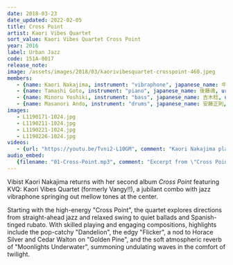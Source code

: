 ```yaml
---
date: 2018-03-23
date_updated: 2022-02-05
title: Cross Point
artist: Kaori Vibes Quartet
sort_value: Kaori Vibes Quartet Cross Point
year: 2016
label: Urban Jazz
code: 151A-0017
release_note: 
image: /assets/images/2018/03/kaorivibesquartet-crosspoint-460.jpeg
members:
   - {name: Kaori Nakajima, instrument: "vibraphone", japanese_name: 中島香里, url: "http://kaorin.jazzman.club/"}
   - {name: Tamashi Goto, instrument: "piano", japanese_name: 後藤魂, url: "https://ameblo.jp/jazzsoul-tamapi/"}
   - {name: Minoru Yoshiki, instrument: "bass", japanese_name: 吉木稔, url: "https://yoshikiminoru.com/"}
   - {name: Masanori Ando, instrument: "drums", japanese_name: 安藤正則, url: "http://www.andomasanori.com/"}
images:
   - L1190171-1024.jpg
   - L1190211-1024.jpg
   - L1190221-1024.jpg
   - L1190226-1024.jpg
videos: 
   - {url: "https://youtu.be/Tvni2-L10GM", comment: "Kaori Nakajima plays \"At That Room\", the final song on this album"}
audio_embed:
   {filename: "01-Cross-Point.mp3", comment: "Excerpt from \"Cross Point\", the first song on this album:"}
---
```

Vibist Kaori Nakajima returns with her second album *Cross Point* featuring KVQ: Kaori Vibes Quartet (formerly Vangy!!), a jubilant combo with jazz vibraphone springing out mellow tones at the center.

Starting with the high-energy "Cross Point", the quartet explores directions from straight-ahead jazz and relaxed swing to quiet ballads and Spanish-tinged rubato. With skilled playing and engaging compositions, highlights include the pop-catchy "Dandelion", the edgy "Flicker", a nod to Horace Silver and Cedar Walton on "Golden Pine", and the soft atmospheric reverb of "Moonlights Underwater", summoning undulating waves in the comfort of twilight.

